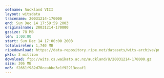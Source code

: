 ```yaml
---
setname: Auckland VIII
layout: witsdata
tracename: 20031214-170000
end: Sun Dec 14 17:59:59 2003
originalname: 20031214-170000
gzsize: 78 MB
len: 1:00:00
start: Sun Dec 14 17:00:00 2003
totalwirelen: 1,740 MB
ripedownload: https://data-repository.ripe.net/datasets/wits-archive/pma/long/auck/8//20031214-170000.gz
pkts: 3 million
download: ftp://wits.cs.waikato.ac.nz/auckland/8/20031214-170000.gz
size: 306 MB
md5: f2661f982d70ceabbe3e1f92213eeaf1
---
```

